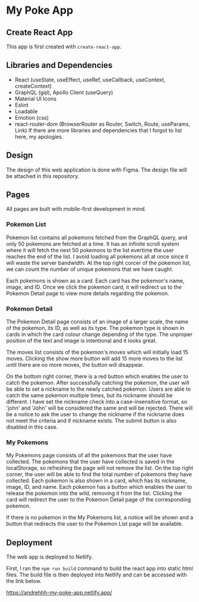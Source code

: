 # My Poke App


## Create React App
This app is first created with `create-react-app`.


## Libraries and Dependencies
- React (useState, useEffect, useRef, useCallback, useContext, createContext)
- GraphQL (gql), Apollo Client (useQuery)
- Material UI Icons
- Eslint
- Loadable
- Emotion (css)
- react-router-dom (BrowserRouter as Router, Switch, Route, useParams, Link)
If there are more libraries and dependencies that I forgot to list here, my apologies.


## Design
The design of this web application is done with Figma. The design file will be attached in this repository.


## Pages
All pages are built with mobile-first development in mind.


### Pokemon List
Pokemon list contains all pokemons fetched from the GraphQL query, and only 50 pokemons are fetched at a time. It has an infinite scroll system where it will fetch the next 50 pokemons to the list evertime the user reaches the end of the list. I avoid loading all pokemons all at once since it will waste the server bandwidth. At the top right corcer of the pokemon list, we can count the number of unique pokemons that we have caught.

Each pokemons is shown as a card. Each card has the pokemon's name, image, and ID. Once we click the pokemon card, it will redirect us to the Pokemon Detail page to view more details regarding the pokemon.


### Pokemon Detail
The Pokemon Detail page consists of an image of a larger scale, the name of the pokemon, its ID, as well as its type. The pokemon type is shown in cards in which the card colour change depending of the type. The unproper position of the text and image is intentional and it looks great.

The moves list consists of the pokemon's moves which will initially load 15 moves. Clicking the show more button will add 15 more moves to the list until there are no more moves, the button will disappear.

On the bottom right corner, there is a red button which enables the user to catch the pokemon. After successfully catching the pokemon, the user will be able to set a nickname to the newly catched pokemon. Users are able to catch the same pokemon multiple times, but its nickname should be different. I have set the nickname check into a case-insensitive format, so 'john' and 'John' will be considered the same and will be rejected. There will be a notice to ask the user to change the nickname if the nickname does not meet the criteria and if nickname exists. The submit button is also disabled in this case.


### My Pokemons
My Pokemons page consists of all the pokemons that the user have collected. The pokemons that the user have collected is saved in the localStorage, so refreshing the page will not remove the list. On the top right corner, the user will be able to find the total number of pokemons they have collected. Each pokemon is also shown in a card, which has its nickname, image, ID, and name. Each pokemon has a button which enables the user to release the pokemon into the wild, removing it from the list. Clicking the card will redirect the user to the Pokemon Detail page of the corresponding pokemon.

If there is no pokemon in the My Pokemons list, a notice will be shown and a button that redirects the user to the Pokemon List page will be available.


## Deployment
The web app is deployed to Netlify.

First, I ran the `npm run build` command to build the react app into static html files. The build file is then deployed into Netlify and can be accessed with the link below.

https://andrehhh-my-poke-app.netlify.app/
